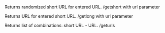 Returns randomized short URL for entered URL.
/getshort with url parameter

Returns URL for entered short URL.
/getlong with url parameter

Returns list of combinations: short URL - URL.
/geturls


